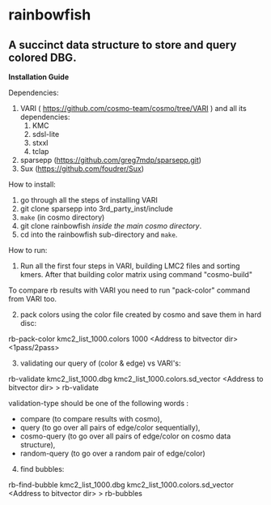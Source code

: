 # rainbowfish

## A succinct data structure to store and query colored DBG.

**Installation Guide**

Dependencies:
1. VARI ( https://github.com/cosmo-team/cosmo/tree/VARI ) and all its dependencies:
	1. KMC
	2. sdsl-lite
	3. stxxl
	4. tclap
2. sparsepp (https://github.com/greg7mdp/sparsepp.git)
3. Sux (https://github.com/foudrer/Sux)

How to install:
1. go through all the steps of installing VARI
2. git clone sparsepp into 3rd_party_inst/include
4. `make` (in cosmo directory)
5. git clone rainbowfish *inside the main cosmo directory*.
6. cd into the rainbowfish sub-directory and `make`.

How to run:
1. Run all the first four steps in VARI, building LMC2 files and sorting kmers. 
After that building color matrix using command "cosmo-build"

To compare rb results with VARI you need to run "pack-color" command from VARI too.

2. pack colors using the color file created by cosmo and save them in hard disc:

rb-pack-color kmc2_list_1000.colors 1000 \<Address to bitvector dir\> <1pass/2pass>

3. validating our query of (color & edge) vs VARI's:

rb-validate kmc2_list_1000.dbg kmc2_list_1000.colors.sd_vector \<Address to bitvector dir\> <validation-type> > rb-validate 

validation-type should be one of the following words : 
* compare (to compare results with cosmo), 
* query (to go over all pairs of edge/color sequentially), 
* cosmo-query (to go over all pairs of edge/color on cosmo data structure),
* random-query (to go over a random pair of edge/color)

4. find bubbles:

rb-find-bubble kmc2_list_1000.dbg kmc2_list_1000.colors.sd_vector \<Address to bitvector dir\> > rb-bubbles

